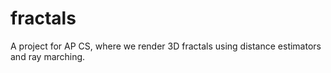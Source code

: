 # fractals
A project for AP CS, where we render 3D fractals using distance estimators and ray marching.

